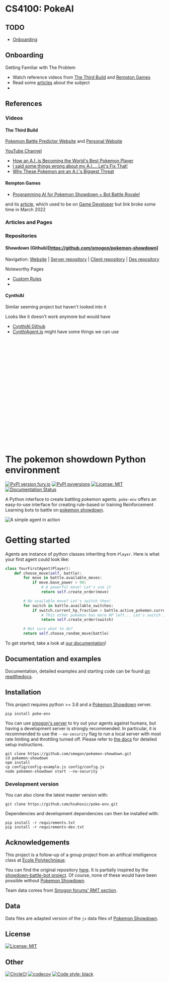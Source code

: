 # CS4100: PokeAI

## TODO

- [Onboarding](#onboarding)


## Onboarding

Getting Familiar with The Problem

- Watch reference videos from [The Third Build](#the-third-build) and [Rempton Games](#rempton-games)
- Read some [articles](#articles) about the subject
- 


## References

### Videos

#### The Third Build 
[Pokemon Battle Predictor Website](https://www.pokemonbattlepredictor.com/) and [Personal Website](https://aed3.github.io/)

[YouTube Channel](https://www.youtube.com/channel/UCdwshbwxNBoCCBoZGgf3U6Q)

- [How an A.I. is Becoming the World's Best Pokemon Player](https://www.youtube.com/watch?v=rhvj7CmTRkg&t=1129s&ab_channel=TheThirdBuild)
- [I said some things wrong about my A.I.... Let's Fix That!](https://www.youtube.com/watch?v=RbBJ_J89wso&t=73s&ab_channel=TheThirdBuild)
- [Why These Pokemon are an A.I.'s Biggest Threat](https://www.youtube.com/watch?v=vjQi8V96_FI)

#### Rempton Games

- [Programming AI for Pokemon Showdown + Bot Battle Royale!](https://youtu.be/C1KpQc9cWmM)

and its [article](https://remptongames.com/2021/06/27/programming-ai-for-pokemon-showdown-bot-battle-royale/), which used to be on [Game Developer](https://www.gamedeveloper.com/disciplines/programming-ai-for-pokemon-showdown-bot-battle-royale-) but link broke some time in March 2022

### Articles and Pages



### Repositories

#### Showdown (Github)[https://github.com/smogon/pokemon-showdown]

Navigation: [Website][1] | [Server repository][2] | [Client repository][3] | [Dex repository][4]

  [1]: http://pokemonshowdown.com/
  [2]: https://github.com/smogon/pokemon-showdown
  [3]: https://github.com/smogon/pokemon-showdown-client
  [4]: https://github.com/Zarel/Pokemon-Showdown-Dex

Noteworthy Pages

- [Custom Rules](https://github.com/smogon/pokemon-showdown/blob/master/config/CUSTOM-RULES.md)
- 

#### CynthiAI

Similar seeming project but haven't looked into it

Looks like it doesn't work anymore but would have 

- [CynthiAI Github](https://github.com/Sisyphus25/CynthiAI)
- [CynthiAgent.js](https://github.com/Sisyphus25/CynthiAI/blob/master/CynthiAgent.js) might have some things we can use



&nbsp;

&nbsp;

&nbsp;

&nbsp;

&nbsp;

&nbsp;

&nbsp;

&nbsp;

&nbsp;

&nbsp;

&nbsp;


# The pokemon showdown Python environment

[![PyPI version fury.io](https://badge.fury.io/py/poke-env.svg)](https://pypi.python.org/pypi/poke-env/)
[![PyPI pyversions](https://img.shields.io/pypi/pyversions/poke-env.svg)](https://pypi.python.org/pypi/poke-env/)
[![License: MIT](https://img.shields.io/badge/License-MIT-yellow.svg)](https://opensource.org/licenses/MIT)
[![Documentation Status](https://readthedocs.org/projects/poke-env/badge/?version=stable)](https://poke-env.readthedocs.io/en/stable/?badge=stable)

A Python interface to create battling pokemon agents. `poke-env` offers an easy-to-use interface for creating rule-based or training Reinforcement Learning bots to battle on [pokemon showdown](https://pokemonshowdown.com/).

![A simple agent in action](rl-gif.gif)

# Getting started

Agents are instance of python classes inheriting from `Player`. Here is what your first agent could look like:

```python
class YourFirstAgent(Player):
    def choose_move(self, battle):
        for move in battle.available_moves:
            if move.base_power > 90:
                # A powerful move! Let's use it
                return self.create_order(move)

        # No available move? Let's switch then!
        for switch in battle.available_switches:
            if switch.current_hp_fraction > battle.active_pokemon.current_hp_fraction:
                # This other pokemon has more HP left... Let's switch it in?
                return self.create_order(switch)

        # Not sure what to do?
        return self.choose_random_move(battle)
```

To get started, take a look at [our documentation](https://poke-env.readthedocs.io/en/stable/)!


## Documentation and examples

Documentation, detailed examples and starting code can be found [on readthedocs](https://poke-env.readthedocs.io/en/stable/).


## Installation

This project requires python >= 3.6 and a [Pokemon Showdown](https://github.com/Zarel/Pokemon-Showdown) server.

```
pip install poke-env
```

You can use [smogon's server](https://play.pokemonshowdown.com/) to try out your agents against humans, but having a development server is strongly recommended. In particular, it is recommended to use the `--no-security` flag to run a local server with most rate limiting and throttling turned off. Please refer to [the docs](https://poke-env.readthedocs.io/en/stable/getting_started.html#configuring-a-showdown-server) for detailed setup instructions.


```
git clone https://github.com/smogon/pokemon-showdown.git
cd pokemon-showdown
npm install
cp config/config-example.js config/config.js
node pokemon-showdown start --no-security
```

### Development version

You can also clone the latest master version with:

```
git clone https://github.com/hsahovic/poke-env.git
```

Dependencies and development dependencies can then be installed with:

```
pip install -r requirements.txt
pip install -r requirements-dev.txt
```

## Acknowledgements

This project is a follow-up of a group project from an artifical intelligence class at [Ecole Polytechnique](https://www.polytechnique.edu/).

You can find the original repository [here](https://github.com/hsahovic/inf581-project). It is partially inspired by the [showdown-battle-bot project](https://github.com/Synedh/showdown-battle-bot). Of course, none of these would have been possible without [Pokemon Showdown](https://github.com/Zarel/Pokemon-Showdown).

Team data comes from [Smogon forums' RMT section](https://www.smogon.com/).

## Data

Data files are adapted version of the `js` data files of [Pokemon Showdown](https://github.com/Zarel/Pokemon-Showdown).

## License
[![License: MIT](https://img.shields.io/badge/License-MIT-yellow.svg)](https://opensource.org/licenses/MIT)

## Other

[![CircleCI](https://circleci.com/gh/hsahovic/poke-env.svg?style=svg)](https://circleci.com/gh/hsahovic/poke-env)
[![codecov](https://codecov.io/gh/hsahovic/poke-env/branch/master/graph/badge.svg)](https://codecov.io/gh/hsahovic/poke-env)
<a href="https://github.com/ambv/black"><img alt="Code style: black" src="https://img.shields.io/badge/code%20style-black-000000.svg"></a>
